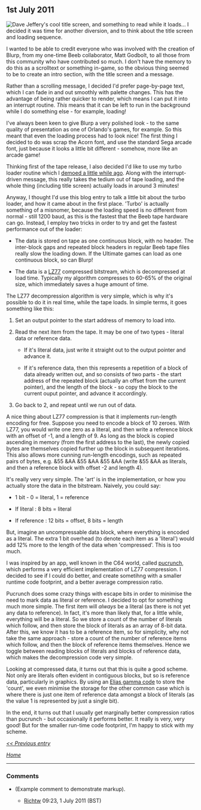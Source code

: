 ## 1st July 2011

![Dave Jeffery's cool title screen, and something to read while it loads...](./images/blurploader.png "fig:Dave Jeffery's cool title screen, and something to read while it loads...") I decided it was time for another diversion, and to think about the title screen and loading sequence.

I wanted to be able to credit everyone who was involved with the creation of Blurp, from my one-time Beeb collaborator, Matt Godbolt, to all those from this community who have contributed so much. I don't have the memory to do this as a scrolltext or something in-game, so the obvious thing seemed to be to create an intro section, with the title screen and a message.

Rather than a scrolling message, I decided I'd prefer page-by-page text, which I can fade in and out smoothly with palette changes. This has the advantage of being rather quicker to render, which means I can put it into an interrupt routine. _This_ means that it can be left to run in the background while I do something else - for example, loading!

I've always been keen to give Blurp a very polished look - to the same quality of presentation as one of Orlando's games, for example. So this meant that even the loading process had to look nice! The first thing I decided to do was scrap the Acorn font, and use the standard Sega arcade font, just because it looks a little bit different - somehow, more like an arcade game!

Thinking first of the tape release, I also decided I'd like to use my turbo loader routine which I [demoed a little while ago](http://www.retrosoftware.co.uk/forum/viewtopic.php?p=4693#p4693). Along with the interrupt-driven message, this really takes the tedium out of tape loading, and the whole thing (including title screen) actually loads in around 3 minutes!

Anyway, I thought I'd use this blog entry to talk a little bit about the turbo loader, and how it came about in the first place. 'Turbo' is actually something of a misnomer, because the loading speed is no different from normal - still 1200 baud, as this is the fastest that the Beeb tape hardware can go. Instead, I employ two tricks in order to try and get the fastest performance out of the loader:

- The data is stored on tape as one continuous block, with no header. The inter-block gaps and repeated block headers in regular Beeb tape files really slow the loading down. If the Ultimate games can load as one continuous block, so can Blurp!

- The data is a [LZ77](http://en.wikipedia.org/wiki/LZ77) compressed bitstream, which is decompressed at load time. Typically my algorithm compresses to 60-65% of the original size, which immediately saves a huge amount of time.

The LZ77 decompression algorithm is very simple, which is why it's possible to do it in real time, while the tape loads. In simple terms, it goes something like this:

1.  Set an output pointer to the start address of memory to load into.

2.  Read the next item from the tape. It may be one of two types - literal data or reference data.

    - If it's literal data, just write it straight out to the output pointer and advance it.

    - If it's reference data, then this represents a repetition of a block of data already written out, and so consists of two parts - the start address of the repeated block (actually an offset from the current pointer), and the length of the block - so copy the block to the current ouput pointer, and advance it accordingly.

3.  Go back to 2, and repeat until we run out of data.

A nice thing about LZ77 compression is that it implements run-length encoding for free. Suppose you need to encode a block of 10 zeroes. With LZ77, you would write one zero as a literal, and then write a reference block with an offset of -1, and a length of 9. As long as the block is copied ascending in memory (from the first address to the last), the newly copied bytes are themselves copied further up the block in subsequent iterations. This also allows more cunning run-length encodings, such as repeated pairs of bytes, e.g. &55 &AA &55 &AA &55 &AA (write &55 &AA as literals, and then a reference block with offset -2 and length 4).

It's really very very simple. The 'art' is in the implementation, or how you actually store the data in the bitstream. Naively, you could say:

- 1 bit - 0 = literal, 1 = reference

- If literal : 8 bits = literal

- If reference : 12 bits = offset, 8 bits = length

But, imagine an uncompressable data block, where everything is encoded as a literal. The extra 1 bit overhead (to denote each item as a 'literal') would add 12% more to the length of the data when 'compressed'. This is too much.

I was inspired by an app, well known in the C64 world, called [pucrunch](http://www.cs.tut.fi/~albert/Dev/pucrunch/), which performs a very efficient implementation of LZ77 compression. I decided to see if I could do better, and create sometihng with a smaller runtime code footprint, and a better average compression ratio.

Pucrunch does some crazy things with escape bits in order to minimise the need to mark data as literal or reference. I decided to opt for something much more simple. The first item will _always_ be a literal (as there is not yet any data to reference). In fact, it's more than likely that, for a little while, everything will be a literal. So we store a count of the number of literals which follow, and then store the block of literals as an array of 8-bit data. After this, we know it has to be a reference item, so for simplicity, why not take the same approach - store a count of the number of reference items which follow, and then the block of reference items themselves. Hence we toggle between reading blocks of literals and blocks of reference data, which makes the decompression code very simple.

Looking at compressed data, it turns out that this is quite a good scheme. Not only are literals often evident in contiguous blocks, but so is reference data, particularly in graphics. By using an [Elias gamma code](http://en.wikipedia.org/wiki/Elias_gamma_coding) to store the 'count', we even minimise the storage for the other common case which is where there is just one item of reference data amongst a block of literals (as the value 1 is represented by just a single bit).

In the end, it turns out that I usually get marginally better compression ratios than pucrunch - but occasionally it performs better. It really is very, very good! But for the smaller run-time code footprint, I'm happy to stick with my scheme.

_[&lt;&lt; Previous entry](OnslaughtDiary20110604 "wikilink")_

_[Home](OnslaughtDiary "wikilink")_

---

### Comments

- (Example comment to demonstrate markup).

  - [Richtw](User%3ARichtw "wikilink") 09:23, 1 July 2011 (BST)
